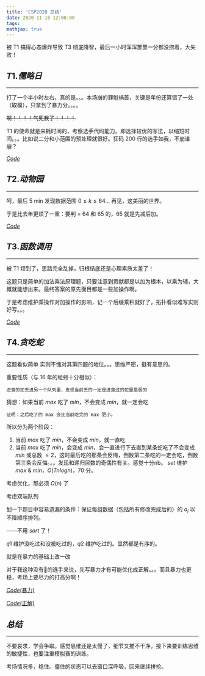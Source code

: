 ```yaml
---
title: 'CSP2020 总结'
date: 2020-11-18 12:00:00
tags: 
mathjax: true
---
```


被 T1 搞得心态爆炸导致 T3 彻底降智，最后一小时浑浑噩噩一分都没捞着，大失败！

## $T1. 儒略日$
---

打了一个半小时左右，真的是。。。本场崩的罪魁祸首，关键是年份还算错了一处（取模），只拿到了暴力分。。。。

~~啊！！！！气死我了！！！！~~

T1 的使命就是来耗时间的，考察选手代码能力。即选择较优的写法，以缩短时间。。。比如说二分和小范围的预处理就很好。狂码 200 行的选手如我，不崩谁崩？

[$Code$](https://loj.ac/submission/990046)

## $T2. 动物园$
---

呵，最后 5 min 发现数据范围 $0 \leq k \leq 64$... 再见，这美丽的世界。

于是比去年更烦了一重：要判 = 64 和 65 的，65 就是先减后加。

[$Code$](https://loj.ac/submission/990047)

## $T3. 函数调用$
---

被 T1 烦到了，思路完全乱掉，归根结底还是心理素质太差了！

这题只是简单的加法乘法原理题，只要注意到贡献都是以加为根本，以乘为辅，大概就能想出来。最终答案的原先面目都是一些加操作啊。

于是考虑维护乘操作对加操作的影响，记一个后缀乘积就好了，拓扑看似难写实则好写。。。

[$Code$](https://loj.ac/submission/990045)

## $T4. 贪吃蛇$
---

这题看似简单 实则不愧对其第四题的地位。。。思维严密，挺有意思的。

重要性质（与 16 年的蚯蚓十分相似）：
```
进食的蛇丢进另一个队列里，发现当前丢的一定是进食过的蛇里最弱的
```
猜想：如果当前 $max$ 吃了 $min$，不会变成 $min$，就一定会吃
```
证明：之后吃了的 max 会比当前吃完的 max 更小。
```

所以分为两个阶段：
1. 当前 $max$ 吃了 $min$，不会变成 $min$，就一直吃
2. 当前 $max$ 吃了 $min$，会变成 $min$，会一直进行下去直到某条蛇吃了不会变成 $min$ 或总数 $= 2$，这时最后吃的那条会反悔，倒数第二条吃的一定会吃，倒数第三条会反悔。。。发现和递归层数的奇偶性有关。感觉十分nb。
$set$ 维护 $max$ & $min$，$O(Tnlogn)$，$70$ 分。

考虑优化，那必须 $O(n)$ 了

考虑双端队列

划一下题目中容易遗漏的条件：保证每组数据（包括所有修改完成后的）的 $a_i$ 以不降顺序排列。

——不用 $sort$ 了！

$q1$ 维护没吃过和没被吃过的，$q2$ 维护吃过的。显然都是有序的。

就是在暴力的基础上改一改

对于我这种没有🧠的选手来说，先写暴力才有可能优化成正解。。。而且暴力也更稳，考场上要尽力的打高分啊！

[$Code$(暴力)](https://loj.ac/submission/989975)

[$Code$(正解)](https://loj.ac/submission/990038)

## $总结$
---

不要哀求，学会争取。感觉思维还是太慢了，细节又推不干净，接下来要训练思维的敏捷性，也要注重模拟赛的训练。

考场情况多，稳住。僵住的状态可以去窗口深呼吸，回来继续拼抢。